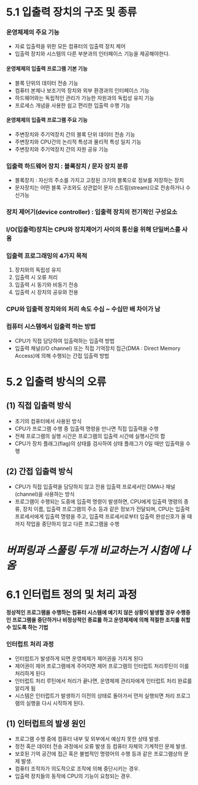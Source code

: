 # 5.1 입출력 장치의 구조 및 종류
### 운영체제의 주요 기능
* 자료 입출력을 위한 모든 컴퓨터의 입출력 장치 제어
* 입출력 장치와 시스템의 다른 부분과의 인터페이스 기능을 제공해야한다.

#### 운영체제의 입출력 프로그램 기본 기능
* 블록 단위의 데이터 전송 기능
* 컴퓨터 본체나 보조기억 장치와 외부 환경과의 인터페이스 기능
* 하드웨어와는 독립적인 관리가 가능한 자원과의 독립성 유지 기능
* 프로세스 개념을 사용한 쉽고 편리한 입출력 수행 기능

#### 운영체제의 입출력 프로그램 주요 기능
* 주변장치와 주기억장치 간의 블록 단위 데이터 전송 기능
* 주변장치와 CPU간의 논리적 특성과 물리적 특성 일치 기능
* 주변장치와 주기억장치 간의 자원 공유 기능

### 입출력 하드웨어 장치 : 블록장치 / 문자 장치 분류
* 블록장치 : 자신의 주소를 가지고 고정된 크기의 블록으로 정보를 저장하는 장치
* 문자장치는 어떤 블록 구조와도 상관없이 문자 스트림(stream)으로 전송하거나 수신가능

### 장치 제어기(device controller) : 입출력 장치의 전기적인 구성요소
### I/O(입출력)장치는 CPU와 장치제어기 사이의 통신을 위해 단일버스를 사용

### 입출력 프로그래밍의 4가지 목적
1. 장치와의 독립성 유지
2. 입출력 시 오류 처리
3. 입출력 시 동기와 비동기 전송
4. 입출력 시 장치의 공유와 전용

### CPU와 입출력 장치와의 처리 속도 수십 ~ 수십만 배 차이가 남
### 컴퓨터 시스템에서 입출력 하는 방법
* CPU가 직접 담당하여 입출력하는 입출력 방법
* 입출력 채널(I/O channel) 또는 직접 기억장치 접근(DMA : Direct Memory Access)에 의해 수행되는 간접 입출력 방법

# 5.2 입출력 방식의 오류
## (1) 직접 입출력 방식
* 초기의 컴퓨터에서 사용된 방식
* CPU가 프로그램 수행 중 입출력 명령을 만나면 직접 입출력을 수행
* 전체 프로그램의 실행 시간은 프로그램의 입출력 시간에 실행시간의 합
* CPU가 장치 플래그(flag)의 상태를 검사하여 상태 플래그가 0일 때만 입출력을 수행

## (2) 간접 입출력 방식
* CPU가 직접 입출력을 담당하지 않고 전용 입출력 프로세서인 DMA나 채널(channel)을 사용하는 방식
* 프로그램이 수행되는 도중에 입출력 명령이 발생하면, CPU에게 입출력 명령의 종류, 장치 이름, 입출력 프로그램의 주소 등과 같은 정보가 전달되며, 
CPU는 입출력 프로세서에게 입출력 명령을 주고, 입출력 프로세서로부터 입출력 완성신호가 올 때까지 작업을 중단하지 않고 다른 프로그램을 수행

# _**버퍼링과 스풀링 두개 비교하는거 시험에 나옴**_

# 6.1 인터럽트 정의 및 처리 과정
#### 정상적인 프로그램을 수행하는 컴퓨터 시스템에 예기치 않은 상황이 발생할 경우 수행중인 프로그램을 중단하거나 비정상적인 종료를 하고 운영체제에 의해 적절한 조치를 취할 수 있도록 하는 기법

### 인터럽트 처리 과정
* 인터럽트가 발생하게 되면 운영체제가 제어권을 가지게 된다
* 제어권이 제어 프로그램에게 주어지면 제어 프로그램의 인터럽트 처리루틴이 이를 처리하게 된다
* 인터럽트 처리 루틴에서 처리가 끝나면, 운영체제 관리자에게 인터럽트 처리 완료를 알리게 됨
* 시스템은 인터럽트가 발생하기 이전의 상태로 돌아가서 먼저 실행되면 처리 프로그램의 실행을 다시 시작하게 된다.

## (1) 인터럽트의 발생 원인
* 프로그램 수행 중에 컴퓨터 내부 및 외부에서 예상치 못한 상태 발생.
* 정전 혹은 데이터 전송 과정에서 오류 발생 등 컴퓨터 자체의 기계적인 문제 발생.
* 보호된 기억 공간에 접근 혹은 불법적인 명령어의 수행 등과 같은 프로그램상의 문제 발생. 
* 컴퓨터 조작자가 의도적으로 조작에 의해 중단시키는 경우.
* 입출력 장치들의 동작에 CPU의 기능이 요청되는 경우.


